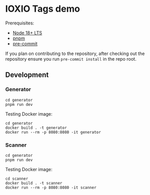 # IOXIO Tags demo

Prerequisites:

- [Node 18+ LTS](https://nodejs.org/en/)
- [pnpm](https://pnpm.io/installation)
- [pre-commit](https://pre-commit.com/#install)

If you plan on contributing to the repository, after checking out the repository ensure you run
`pre-commit install` in the repo root.

## Development

### Generator

```shell
cd generator
pnpm run dev
```

Testing Docker image:

```shell
cd generator
docker build . -t generator
docker run --rm -p 8080:8080 -it generator
```

### Scanner

```shell
cd generator
pnpm run dev
```

Testing Docker image:

```shell
cd scanner
docker build . -t scanner
docker run --rm -p 8080:8080 -it scanner
```
